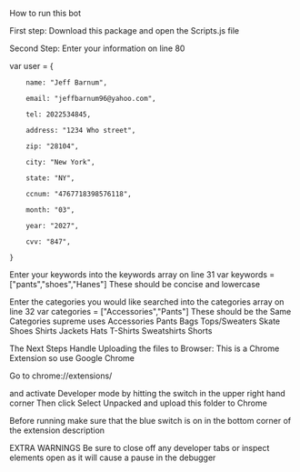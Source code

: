 How to run this bot

First step: 
Download this package and open the Scripts.js file

Second Step:
Enter your information on line 80

 var user = {
 
        name: "Jeff Barnum",
        
        email: "jeffbarnum96@yahoo.com",
        
        tel: 2022534845,
        
        address: "1234 Who street",
        
        zip: "28104",
        
        city: "New York",
        
        state: "NY",
        
        ccnum: "4767718398576118",
        
        month: "03",
        
        year: "2027",
        
        cvv: "847",
        
    }

Enter your keywords into the keywords array on line 31 
var keywords = ["pants","shoes","Hanes"] 
These should be concise and lowercase

Enter the categories you would like searched into the categories array on line 32 
var categories = ["Accessories","Pants"] 
These should be the Same Categories supreme uses 
        Accessories
        Pants
        Bags
        Tops/Sweaters
        Skate 
        Shoes 
        Shirts 
        Jackets 
        Hats
        T-Shirts 
        Sweatshirts 
        Shorts 

The Next Steps Handle Uploading the files to Browser:
This is a Chrome Extension so use Google Chrome

Go to 
chrome://extensions/

and activate Developer mode by hitting the switch in the upper right hand corner
Then click Select Unpacked and upload this folder to Chrome

Before running make sure that the blue switch is on in the bottom corner of the extension description

EXTRA WARNINGS
Be sure to close off any developer tabs or inspect elements open as it will cause a pause in the debugger
